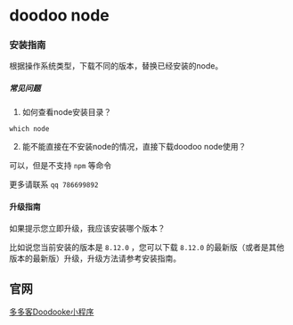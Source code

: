 # doodoo node

### 安装指南

根据操作系统类型，下载不同的版本，替换已经安装的node。

##### 常见问题

1. 如何查看node安装目录？

`which node`

2. 能不能直接在不安装node的情况，直接下载doodoo node使用？

可以，但是不支持 `npm` 等命令

更多请联系 `qq 786699892`

#### 升级指南

如果提示您立即升级，我应该安装哪个版本？

比如说您当前安装的版本是 `8.12.0` ，您可以下载 `8.12.0` 的最新版（或者是其他版本的最新版）升级，升级方法请参考安装指南。



## 官网
[多多客Doodooke小程序](http://www.doodooke.com)